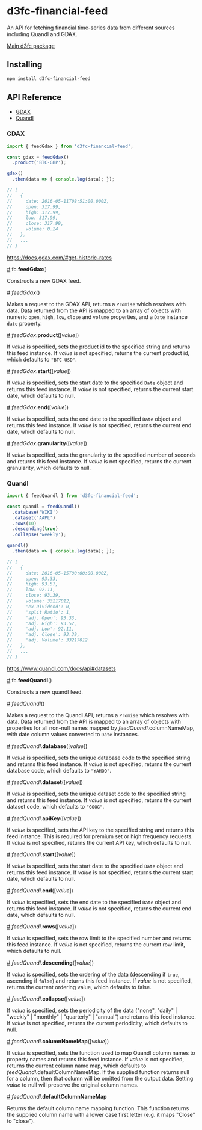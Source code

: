 # d3fc-financial-feed

An API for fetching financial time-series data from different sources including Quandl and GDAX.

[Main d3fc package](https://github.com/ScottLogic/d3fc)

## Installing

```bash
npm install d3fc-financial-feed
```

## API Reference

* [GDAX](#gdax)
* [Quandl](#quandl)

### GDAX

``` javascript
import { feedGdax } from 'd3fc-financial-feed';

const gdax = feedGdax()
  .product('BTC-GBP');

gdax()
  .then(data => { console.log(data); });

// [
//   {
//     date: 2016-05-11T08:51:00.000Z,
//     open: 317.99,
//     high: 317.99,
//     low: 317.99,
//     close: 317.99,
//     volume: 0.24
//   },
//   ...
// ]
```

https://docs.gdax.com/#get-historic-rates

<a name="feedGdax" href="#feedGdax">#</a> fc.**feedGdax**()

Constructs a new GDAX feed.

<a name="feedGdax_" href="#feedGdax_">#</a> *feedGdax*()

Makes a request to the GDAX API, returns a `Promise` which resolves with data.
Data returned from the API is mapped to an array of objects with numeric
`open`, `high`, `low`, `close` and `volume` properties, and a `Date` instance `date` property.

<a name="feedGdax_product" href="#feedGdax_product">#</a> *feedGdax*.**product**([*value*])

If *value* is specified, sets the product id to the specified string and returns this feed instance.
If *value* is not specified, returns the current product id, which defaults to `"BTC-USD"`.

<a name="feedGdax_start" href="#feedGdax_start">#</a> *feedGdax*.**start**([*value*])

If *value* is specified, sets the start date to the specified `Date` object and returns this feed instance.
If *value* is not specified, returns the current start date, which defaults to null.

<a name="feedGdax_end" href="#feedGdax_end">#</a> *feedGdax*.**end**([*value*])

If *value* is specified, sets the end date to the specified `Date` object and returns this feed instance.
If *value* is not specified, returns the current end date, which defaults to null.

<a name="feedGdax_granularity" href="#feedGdax_granularity">#</a> *feedGdax*.**granularity**([*value*])

If *value* is specified, sets the granularity to the specified number of seconds and returns this feed instance.
If *value* is not specified, returns the current granularity, which defaults to null.


### Quandl

``` javascript
import { feedQuandl } from 'd3fc-financial-feed';

const quandl = feedQuandl()
  .database('WIKI')
  .dataset('AAPL')
  .rows(10)
  .descending(true)
  .collapse('weekly');

quandl()
  .then(data => { console.log(data); });

// [
//   {
//     date: 2016-05-15T00:00:00.000Z,
//     open: 93.33,
//     high: 93.57,
//     low: 92.11,
//     close: 93.39,
//     volume: 33217012,
//     'ex-Dividend': 0,
//     'split Ratio': 1,
//     'adj. Open': 93.33,
//     'adj. High': 93.57,
//     'adj. Low': 92.11,
//     'adj. Close': 93.39,
//     'adj. Volume': 33217012
//   },
//   ...
// ]
```

https://www.quandl.com/docs/api#datasets

<a name="feedQuandl" href="#feedQuandl">#</a> fc.**feedQuandl**()

Constructs a new quandl feed.

<a name="feedQuandl_" href="#feedQuandl_">#</a> *feedQuandl*()

Makes a request to the Quandl API, returns a `Promise` which resolves with data.
Data returned from the API is mapped to an array of objects with properties for all non-null names mapped by *feedQuandl*.columnNameMap, with date column values converted to `Date` instances.

<a name="feedQuandl_database" href="#feedQuandl_database">#</a> *feedQuandl*.**database**([*value*])

If *value* is specified, sets the unique database code to the specified string and returns this feed instance.
If *value* is not specified, returns the current database code, which defaults to `"YAHOO"`.

<a name="feedQuandl_dataset" href="#feedQuandl_dataset">#</a> *feedQuandl*.**dataset**([*value*])

If *value* is specified, sets the unique dataset code to the specified string and returns this feed instance.
If *value* is not specified, returns the current dataset code, which defaults to `"GOOG"`.

<a name="feedQuandl_apiKey" href="#feedQuandl_apiKey">#</a> *feedQuandl*.**apiKey**([*value*])

If *value* is specified, sets the API key to the specified string and returns this feed instance.
This is required for premium set or high frequency requests.
If *value* is not specified, returns the current API key, which defaults to null.

<a name="feedQuandl_start" href="#feedQuandl_start">#</a> *feedQuandl*.**start**([*value*])

If *value* is specified, sets the start date to the specified `Date` object and returns this feed instance.
If *value* is not specified, returns the current start date, which defaults to null.

<a name="feedQuandl_end" href="#feedQuandl_end">#</a> *feedQuandl*.**end**([*value*])

If *value* is specified, sets the end date to the specified `Date` object and returns this feed instance.
If *value* is not specified, returns the current end date, which defaults to null.

<a name="feedQuandl_rows" href="#feedQuandl_rows">#</a> *feedQuandl*.**rows**([*value*])

If *value* is specified, sets the row limit to the specified number and returns this feed instance.
If *value* is not specified, returns the current row limit, which defaults to null.

<a name="feedQuandl_descending" href="#feedQuandl_descending">#</a> *feedQuandl*.**descending**([*value*])

If *value* is specified, sets the ordering of the data (descending if `true`, ascending if `false`) and returns this feed instance.
If *value* is not specified, returns the current ordering value, which defaults to false.

<a name="feedQuandl_collapse" href="#feedQuandl_collapse">#</a> *feedQuandl*.**collapse**([*value*])

If *value* is specified, sets the periodicity of the data ("none", "daily" | "weekly" | "monthly" | "quarterly" | "annual") and returns this feed instance.
If *value* is not specified, returns the current periodicity, which defaults to null.

<a name="feedQuandl_columnNameMap" href="#feedQuandl_columnNameMap">#</a> *feedQuandl*.**columnNameMap**([*value*])

If *value* is specified, sets the function used to map Quandl column names to property names and returns this feed instance.
If *value* is not specified, returns the current column name map, which defaults to *feedQuandl*.defaultColumnNameMap.
If the supplied function returns null for a column, then that column will be omitted from the output data.
Setting *value* to null will preserve the original column names.

<a name="feedQuandl_defaultColumnNameMap" href="#feedQuandl_defaultColumnNameMap">#</a> *feedQuandl*.**defaultColumnNameMap**

Returns the default column name mapping function. This function returns the supplied column name with a lower case first letter (e.g. it maps "Close" to "close").

